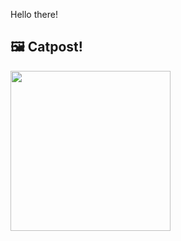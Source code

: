 Hello there!



## 🖼️ Catpost!

<sub>
    <img src="https://cdn2.thecatapi.com/images/p0MCOcZst.png" height="256">
</sub>

